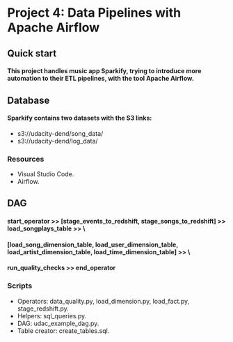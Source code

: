 
# Project 4: Data Pipelines with Apache Airflow

## Quick start

#### This project handles music app Sparkify, trying to introduce more automation to their ETL pipelines, with the tool Apache Airflow.

## Database

####  Sparkify contains two datasets with the S3 links:
- s3://udacity-dend/song_data/
- s3://udacity-dend/log_data/

### Resources
- Visual Studio Code.
- Airflow.

## DAG

#### start_operator >> [stage_events_to_redshift, stage_songs_to_redshift] >> load_songplays_table >> \
#### [load_song_dimension_table, load_user_dimension_table, load_artist_dimension_table, load_time_dimension_table] >> \
#### run_quality_checks >> end_operator

### Scripts
- Operators: data_quality.py, load_dimension.py, load_fact.py, stage_redshift.py.
- Helpers: sql_queries.py.
- DAG: udac_example_dag.py.
- Table creator: create_tables.sql.